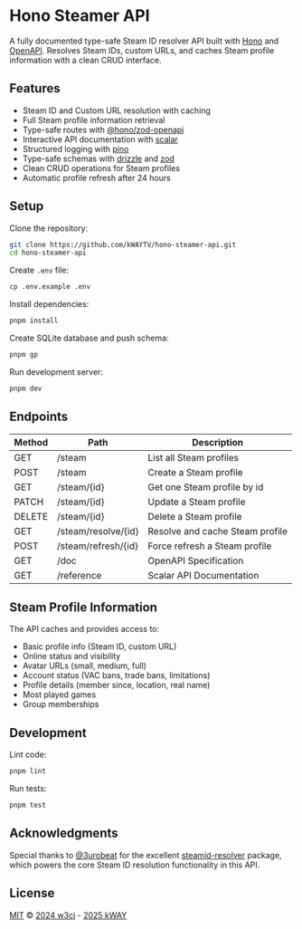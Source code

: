 # Hono Steamer API

A fully documented type-safe Steam ID resolver API built with [Hono](https://hono.dev/) and [OpenAPI](https://www.openapis.org/). Resolves Steam IDs, custom URLs, and caches Steam profile information with a clean CRUD interface.

## Features

- Steam ID and Custom URL resolution with caching
- Full Steam profile information retrieval
- Type-safe routes with [@hono/zod-openapi](https://github.com/honojs/middleware/tree/main/packages/zod-openapi)
- Interactive API documentation with [scalar](https://scalar.com/#api-docs)
- Structured logging with [pino](https://getpino.io/)
- Type-safe schemas with [drizzle](https://orm.drizzle.team/) and [zod](https://zod.dev/)
- Clean CRUD operations for Steam profiles
- Automatic profile refresh after 24 hours

## Setup

Clone the repository:

```sh
git clone https://github.com/kWAYTV/hono-steamer-api.git
cd hono-steamer-api
```

Create `.env` file:

```sh
cp .env.example .env
```

Install dependencies:

```sh
pnpm install
```

Create SQLite database and push schema:

```sh
pnpm gp
```

Run development server:

```sh
pnpm dev
```

## Endpoints

| Method | Path                | Description                     |
| ------ | ------------------- | ------------------------------- |
| GET    | /steam              | List all Steam profiles         |
| POST   | /steam              | Create a Steam profile          |
| GET    | /steam/{id}         | Get one Steam profile by id     |
| PATCH  | /steam/{id}         | Update a Steam profile          |
| DELETE | /steam/{id}         | Delete a Steam profile          |
| GET    | /steam/resolve/{id} | Resolve and cache Steam profile |
| POST   | /steam/refresh/{id} | Force refresh a Steam profile   |
| GET    | /doc                | OpenAPI Specification           |
| GET    | /reference          | Scalar API Documentation        |

## Steam Profile Information

The API caches and provides access to:

- Basic profile info (Steam ID, custom URL)
- Online status and visibility
- Avatar URLs (small, medium, full)
- Account status (VAC bans, trade bans, limitations)
- Profile details (member since, location, real name)
- Most played games
- Group memberships

## Development

Lint code:

```sh
pnpm lint
```

Run tests:

```sh
pnpm test
```

## Acknowledgments

Special thanks to [@3urobeat](https://github.com/3urobeat) for the excellent [steamid-resolver](https://github.com/3urobeat/node-steamid-resolver) package, which powers the core Steam ID resolution functionality in this API.

## License

[MIT](LICENSE) © [2024 w3cj](https://github.com/w3cj) - [2025 kWAY](https://github.com/kWAYTV)

